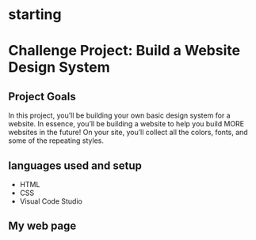 # starting
<h1>Challenge Project: Build a Website Design System</h1>
<h2>Project Goals</h2>
<p>In this project, you’ll be building your own basic design system for a website. In essence, you’ll be building a website to help you build MORE websites in the future! On your site, you’ll collect all the colors, fonts, and some of the repeating styles.</p>
<h2>languages used and setup</h2>
<ul>
  <li>HTML</li>
  <li>CSS</li>
  <li>Visual Code Studio</li>
</ul>
<h2>My web page</h2>
